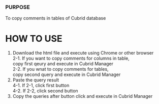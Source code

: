 
### PURPOSE  
To copy comments in tables of Cubrid database

# HOW TO USE  
1. Download the html file and execute using Chrome or other browser  
2-1. If you want to copy comments for columns in table,  
     copy first qeury and execute in Cubrid Manager  
2-2. If you wnat to copy comments for tables,  
     copy second query and execute in Cubrid Manager  
3. Paste the query result  
4-1. If 2-1, click first button  
4-2. If 2-2, click second button  
5. Copy the queries after button click and execute in Cubrid Manager

